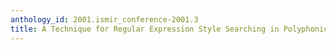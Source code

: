 ```yaml
---
anthology_id: 2001.ismir_conference-2001.3
title: A Technique for Regular Expression Style Searching in Polyphonic Music
---
```

